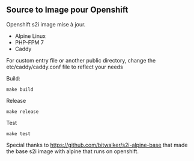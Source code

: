 ## Source to Image pour Openshift

Openshift s2i image mise à jour.

- Alpine Linux
- PHP-FPM 7
- Caddy


For custom entry file or another public directory, change the etc/caddy/caddy.conf file to reflect your needs


Build: 
```
make build
```

Release
```
make release
```

Test
```
make test
```

Special thanks to https://github.com/bitwalker/s2i-alpine-base that made the base s2i image with alpine that runs on openshift.

